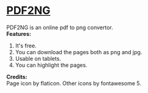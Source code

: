 # [PDF2NG](https://stelios333.github.io/pdf2ng)
PDF2NG is an online pdf to png convertor.\
**Features:**
 1. It's free.
 2. You can download the pages both as png and jpg.
 3. Usable on tablets.
 4. You can highlight the pages.

**Credits:**\
Page icon by flaticon. Other icons by fontawesome 5.